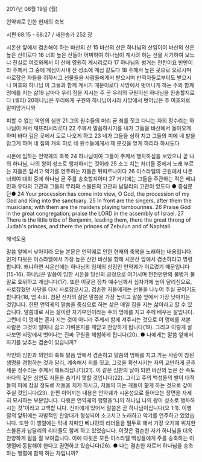 2017년 06월 19일 (월)

언약궤로 인한 현재의 축복



시편 68:15 - 68:27 / 새찬송가 252 장


시온산 앞에서 겸손해야 하는 바산의 산
15 바산의 산은 하나님의 산임이여 바산의 산은 높은 산이로다 16 너희 높은 산들아 어찌하여 하나님이 계시려 하는 산을 시기하여 보느냐 진실로 여호와께서 이 산에 영원히 계시리로다 17 하나님의 병거는 천천이요 만만이라 주께서 그 중에 계심이시내 산 성소에 계심 같도다 18 주께서 높은 곳으로 오르시며 사로잡은 자들을 취하시고 선물들을 사람들에게서 받으시며 반역자들로부터도 받으시니 여호와 하나님
이 그들과 함께 계시기 때문이로다 사망에서 벗어나게 하는 주와 함께 멍에를 지는 삶19 날마다 우리 짐을 지시는 주 곧 우리의 구원이신 하나님을 찬송할지로다 (셀라) 20하나님은 우리에게 구원의 하나님이시라 사망에서 벗어남은 주 여호와로 말미암거니와

피할 수 없는 악인의 심판
21 그의 원수들의 머리 곧 죄를 짓고 다니는 자의 정수리는 하나님이 쳐서 깨뜨리시리로다 22 주께서 말씀하시기를 내가 그들을 바산에서 돌아오게 하며 바다 깊은 곳에서 도로 나오게 하고 23 네가 그들을 심히 치고 그들의 피에 네 발을 잠그게 하며 네 집의 개의 혀로 네 원수들에게서 제 분깃을 얻게 하리라 하시도다

시온에 임하는 언약궤의 축복
24 하나님이여 그들이 주께서 행차하심을 보았으니 곧 나의 하나님, 나의 왕이 성소로 행차하시는 것이라 25 소고 치는 처녀들 중에서 노래 부르는 자들은 앞서고 악기를 연주하는 자들은 뒤따르나이다 26 이스라엘의 근원에서 나온 너희여 대회 중에 하나님 곧 주를 송축할지어다 27 거기에는 그들을 주관하는 작은 베냐민과 유다의 고관과 그들의 무리와 스불론의 고관과 납달리의 고관이 있도다
● 중심문단● 24 Your procession has come into view, O God, the procession of my God and King into the sanctuary. 25 In front are the singers, after them the musicians; with them are the maidens playing tambourines. 26 Praise God in the great congregation; praise the LORD in the assembly of Israel. 27 There is the little tribe of Benjamin, leading them, there the great throng of Judah's princes, and there the princes of Zebulun and of Naphtali.

해석도움





말씀 앞에서 낮아지라
오늘 본문은 언약궤로 인한 현재의 축복을 노래하는 내용입니다. 먼저 다윗은 이스라엘에서 가장 높은 산인 바산을 향해 시온산 앞에서 겸손하라고 명령합니다. 왜냐하면 시온산에는 하나님의 임재의 상징인 언약궤가 이르렀기 때문입니다(15-16). 하나님은 말씀이 임한 시온을 당신의 궁정으로 여기시며 천천만만의 불병거 불말로 호위하고 계십니다(17). 또한 이곳은 장차 예수님께서 십자가에 높이 달리심으로, 사로잡혔던 사단을 다시 사로잡으시고, 겸손한 자들에게는 선물을 나누어 주실 곳이기도 합니다(18, 엡 4:8). 참된 신자의 삶은 말씀을 가장 높이고 말씀 앞에서 가장 낮아지는 것입니다.
한편 언약궤의 말씀을 중심으로 하는 삶은 매일 짐을 지는 삶이라고 할 수 있습니다. 말씀대로 사는 삶이란 자기부인이라는 주의 멍에를 지고 주께 배우는 삶입니다. 그런데 이 멍에는 혼자 지는 것이 아니라 주께서 함께 져주시는 것으로 이 멍에를 져본 사람은 그것이 얼마나 쉽고 가벼운지를 깨닫고 찬양하게 됩니다(19). 그리고 이렇게 살다보면 사망에서 벗어나는 진짜 구원을 체험하게 됩니다(20).
● 나에게는 말씀 앞에서 자기를 낮추는 겸손이 있습니까?

악인의 심판과 의인의 축복
말씀 앞에서 겸손하고 말씀의 멍에를 지고 가는 사람이 참된 생명을 경험하는 것과 달리, 계속해서 죄를 짓고, 그것을 확산시키는 자의 교만하게 곧추세운 정수리는 주께서 깨트리십니다(21). 이 같은 심판의 날이 되면 바산의 높은 산 속도 바다의 깊은 심연도 저들을 숨기지 못할 것입니다(22). 그리고 주의
백성들의 발이 대적들의 피에 잠길 정도로 저들을 치게 하시고, 저들의 피는 개들이 핥게 하는 것으로 갚아주실 것입니다(23). 한편 이어지는 내용은 언약궤가 시온성으로 들어오는 장면을 자세히 묘사하는 부분입니다. 다윗은 언약궤의 행렬을“나의 하나님 나의 왕이 성소로 행차하시는 것”이라고 고백합
니다. 신자에게 있어서 말씀은 곧 하나님이십니다(요 1:1). 이행렬의 앞뒤에는 자발적인 찬양대가 형성되어 소고치고 노래하고 악기를 연주하고 있었습니다. 또한 이 행렬에는 막내 지파인 베냐민의 리더들을 필두로 해서 가장 오지에 위치한 스불론과 납달리의 리더들도 함께 하고 있었습니다. 이것은 겸손한 자가 하나님을 더욱 찬양하게 됨을 잘 보여줍니다. 이에 다윗은 모든 이스라엘 백성들에게 주를 송축하는 이 행렬에 동참해야 한다고 권면하고 있습니다(26).
● 나는 겸손한 자로서 하나님을 송축하는 행렬에 함께 하는 자입니까?